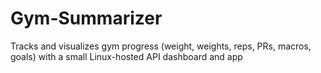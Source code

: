 # Gym-Summarizer
Tracks and visualizes gym progress (weight, weights, reps, PRs, macros, goals) with a small Linux-hosted API dashboard and app
